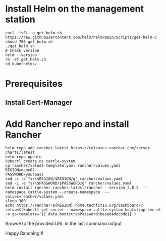 # Install Helm on the management station
```
curl -fsSL -o get_helm.sh https://raw.githubusercontent.com/helm/helm/main/scripts/get-helm-3
chmod 700 get_helm.sh
./get_helm.sh
# Check version
helm --version
rm -rf get_helm.sh
cd kubernetes/
```

# Prerequisites
## Install Cert-Manager


# Add Rancher repo and install Rancher
```
helm repo add rancher-latest https://releases.rancher.com/server-charts/latest
helm repo update
kubectl create ns cattle-system
cp rancher/values-template.yaml rancher/values.yaml
REGION=nane02
PASSWORD=yourpass
sed -i -e "s/\$REGION/$REGION/g" rancher/values.yaml
sed -i -e "s/\$PASSWORD/$PASSWORD/g" rancher/values.yaml
helm install rancher rancher-latest/rancher --version 2.8.2  --namespace cattle-system --create-namespace  --values=rancher/values.yaml
sleep 300
echo https://rancher-${REGION}.home.techfitsu.org/dashboard/?setup=$(kubectl get secret --namespace cattle-system bootstrap-secret -o go-template='{{.data.bootstrapPassword|base64decode}}')

```

Browse to the provided URL in the last command output

Happy Ranching!!!